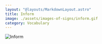 ```yaml
---
layout: "@layouts/MarkdownLayout.astro"
title: Inform
image: ./assets/images-of-signs/inform.gif
category: Vocabulary
---
```


![Inform](@signs/inform.gif)
